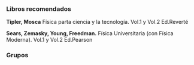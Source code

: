 ### Libros recomendados

**Tipler, Mosca**
Física parta ciencia y la tecnología.
Vol.1 y Vol.2 Ed.Reverté

**Sears, Zemasky, Young, Freedman.** 
Física Universitaria (con Física Moderna). 
Vol.1 y Vol.2 Ed.Pearson

### Grupos

